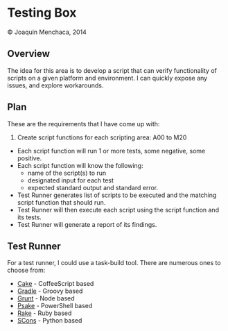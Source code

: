 # Testing Box

© Joaquin Menchaca, 2014

## Overview

The idea for this area is to develop a script that can verify functionality of scripts on a given platform and environment. I can quickly expose any issues, and explore workarounds.

## Plan

These are the requirements that I have come up with:

1. Create script functions for each scripting area: A00 to M20
* Each script function will run 1 or more tests, some negative, some positive.
* Each script function will know the following:
  * name of the script(s) to run
  * designated input for each test
  * expected standard output and standard error.
* Test Runner generates list of scripts to be executed and the matching script function that should run.
* Test Runner will then execute each script using the script function and its tests.
* Test Runner will generate a report of its findings.

## Test Runner

For a test runner, I could use a task-build tool.  There are numerous ones to choose from:

  * [Cake](http://coffeescript.org/documentation/docs/cake.html) - CoffeeScript based
  * [Gradle](http://www.gradle.org/) - Groovy based
  * [Grunt](http://gruntjs.com/) - Node based
  * [Psake](https://github.com/psake/psake) - PowerShell based
  * [Rake](https://github.com/ruby/rake) - Ruby based
  * [SCons](http://scons.org/) - Python based
